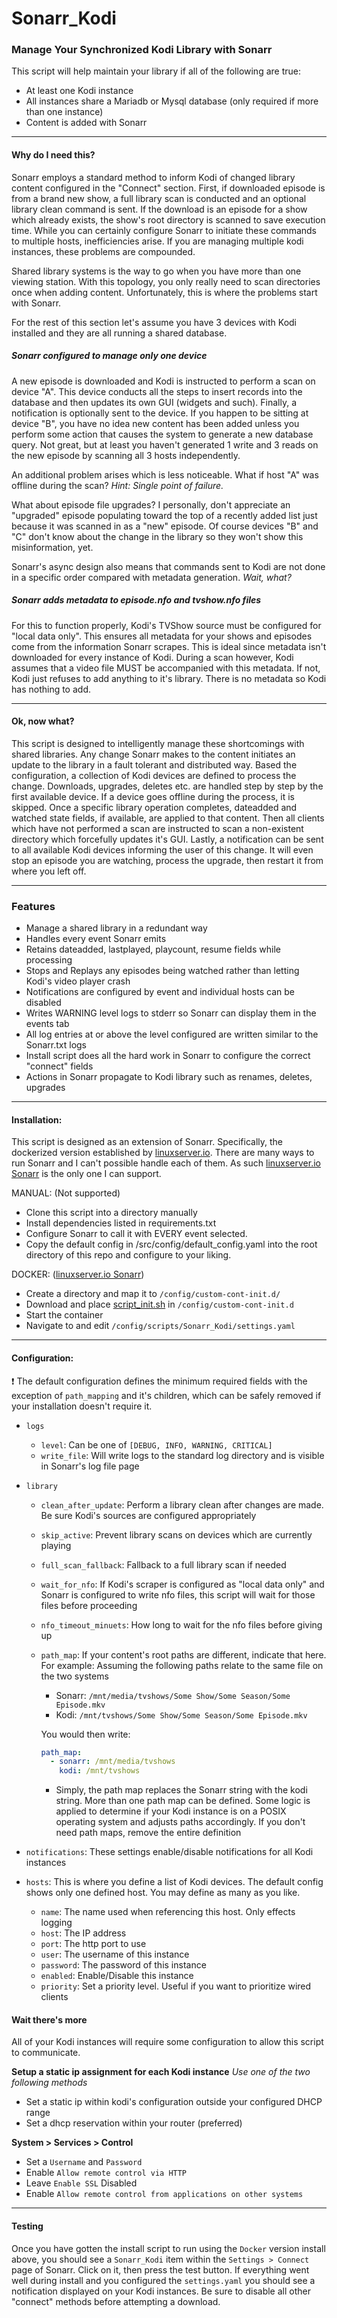 # Sonarr_Kodi

### Manage Your Synchronized Kodi Library with Sonarr

This script will help maintain your library if all of the following are true:

- At least one Kodi instance
- All instances share a Mariadb or Mysql database (only required if more than one instance)
- Content is added with Sonarr

---

#### Why do I need this?

Sonarr employs a standard method to inform Kodi of changed library content configured in the "Connect" section. First, if downloaded episode is from a brand new show, a full library scan is conducted and an optional library clean command is sent. If the download is an episode for a show which already exists, the show's root directory is scanned to save execution time. While you can certainly configure Sonarr to initiate these commands to multiple hosts, inefficiencies arise. If you are managing multiple kodi instances, these problems are compounded.

Shared library systems is the way to go when you have more than one viewing station. With this topology, you only really need to scan directories once when adding content. Unfortunately, this is where the problems start with Sonarr.

For the rest of this section let's assume you have 3 devices with Kodi installed and they are all running a shared database.

##### Sonarr configured to manage only one device

A new episode is downloaded and Kodi is instructed to perform a scan on device "A". This device conducts all the steps to insert records into the database and then updates its own GUI (widgets and such). Finally, a notification is optionally sent to the device. If you happen to be sitting at device "B", you have no idea new content has been added unless you perform some action that causes the system to generate a new database query. Not great, but at least you haven't generated 1 write and 3 reads on the new episode by scanning all 3 hosts independently.

An additional problem arises which is less noticeable. What if host "A" was offline during the scan?
_Hint: Single point of failure._

What about episode file upgrades? I personally, don't appreciate an "upgraded" episode populating toward the top of a recently added list just because it was scanned in as a "new" episode. Of course devices "B" and "C" don't know about the change in the library so they won't show this misinformation, yet.

Sonarr's async design also means that commands sent to Kodi are not done in a specific order compared with metadata generation. _Wait, what?_

##### Sonarr adds metadata to episode.nfo and tvshow.nfo files

For this to function properly, Kodi's TVShow source must be configured for "local data only". This ensures all metadata for your shows and episodes come from the information Sonarr scrapes. This is ideal since metadata isn't downloaded for every instance of Kodi. During a scan however, Kodi assumes that a video file MUST be accompanied with this metadata. If not, Kodi just refuses to add anything to it's library. There is no metadata so Kodi has nothing to add.

---

#### Ok, now what?

This script is designed to intelligently manage these shortcomings with shared libraries. Any change Sonarr makes to the content initiates an update to the library in a fault tolerant and distributed way. Based the configuration, a collection of Kodi devices are defined to process the change. Downloads, upgrades, deletes etc. are handled step by step by the first available device. If a device goes offline during the process, it is skipped. Once a specific library operation completes, dateadded and watched state fields, if available, are applied to that content. Then all clients which have not performed a scan are instructed to scan a non-existent directory which forcefully updates it's GUI. Lastly, a notification can be sent to all available Kodi devices informing the user of this change. It will even stop an episode you are watching, process the upgrade, then restart it from where you left off.

---

### Features

- Manage a shared library in a redundant way
- Handles every event Sonarr emits
- Retains dateadded, lastplayed, playcount, resume fields while processing
- Stops and Replays any episodes being watched rather than letting Kodi's video player crash
- Notifications are configured by event and individual hosts can be disabled
- Writes WARNING level logs to stderr so Sonarr can display them in the events tab
- All log entries at or above the level configured are written similar to the Sonarr.txt logs
- Install script does all the hard work in Sonarr to configure the correct "connect" fields
- Actions in Sonarr propagate to Kodi library such as renames, deletes, upgrades

---

#### Installation:

This script is designed as an extension of Sonarr. Specifically, the dockerized version established by [linuxserver.io](https://www.linuxserver.io/). There are many ways to run Sonarr and I can't possible handle each of them. As such [linuxserver.io Sonarr](https://hub.docker.com/r/linuxserver/sonarr) is the only one I can support.

MANUAL: (Not supported)

- Clone this script into a directory manually
- Install dependencies listed in requirements.txt
- Configure Sonarr to call it with EVERY event selected.
- Copy the default config in /src/config/default_config.yaml into the root directory of this repo and configure to your liking.

DOCKER: ([linuxserver.io Sonarr](https://hub.docker.com/r/linuxserver/sonarr))

- Create a directory and map it to `/config/custom-cont-init.d/`
- Download and place [script_init.sh](https://github.com/jsaddiction/Sonarr_Kodi/blob/main/script_init.sh) in `/config/custom-cont-init.d`
- Start the container
- Navigate to and edit `/config/scripts/Sonarr_Kodi/settings.yaml`

---

#### Configuration:

:exclamation: The default configuration defines the minimum required fields with the exception of `path_mapping` and it's children, which can be safely removed if your installation doesn't require it.

- `logs`
  - `level`: Can be one of `[DEBUG, INFO, WARNING, CRITICAL]`
  - `write_file`: Will write logs to the standard log directory and is visible in Sonarr's log file page
- `library`

  - `clean_after_update`: Perform a library clean after changes are made. Be sure Kodi's sources are configured appropriately
  - `skip_active`: Prevent library scans on devices which are currently playing
  - `full_scan_fallback`: Fallback to a full library scan if needed
  - `wait_for_nfo`: If Kodi's scraper is configured as "local data only" and Sonarr is configured to write nfo files, this script will wait for those files before proceeding
  - `nfo_timeout_minuets`: How long to wait for the nfo files before giving up
  - `path_map`: If your content's root paths are different, indicate that here. For example:
    Assuming the following paths relate to the same file on the two systems

    - Sonarr: `/mnt/media/tvshows/Some Show/Some Season/Some Episode.mkv`
    - Kodi: `/mnt/tvshows/Some Show/Some Season/Some Episode.mkv`

    You would then write:

    ```yaml
    path_map:
      - sonarr: /mnt/media/tvshows
        kodi: /mnt/tvshows
    ```

    - Simply, the path map replaces the Sonarr string with the kodi string. More than one path map can be defined. Some logic is applied to determine if your Kodi instance is on a POSIX operating system and adjusts paths accordingly. If you don't need path maps, remove the entire definition

- `notifications`: These settings enable/disable notifications for all Kodi instances
- `hosts`: This is where you define a list of Kodi devices. The default config shows only one defined host. You may define as many as you like.
  - `name`: The name used when referencing this host. Only effects logging
  - `host`: The IP address
  - `port`: The http port to use
  - `user`: The username of this instance
  - `password`: The password of this instance
  - `enabled`: Enable/Disable this instance
  - `priority`: Set a priority level. Useful if you want to prioritize wired clients

#### Wait there's more

All of your Kodi instances will require some configuration to allow this script to communicate.

**Setup a static ip assignment for each Kodi instance**
_Use one of the two following methods_

- Set a static ip within kodi's configuration outside your configured DHCP range
- Set a dhcp reservation within your router (preferred)

**System > Services > Control**

- Set a `Username` and `Password`
- Enable `Allow remote control via HTTP`
- Leave `Enable SSL` Disabled
- Enable `Allow remote control from applications on other systems`

---

#### Testing

Once you have gotten the install script to run using the `Docker` version install above, you should see a `Sonarr_Kodi` item within the `Settings > Connect` page of Sonarr. Click on it, then press the test button. If everything went well during install and you configured the `settings.yaml` you should see a notification displayed on your Kodi instances. Be sure to disable all other "connect" methods before attempting a download.
